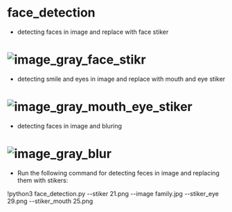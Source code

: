 # face_detection

- detecting faces in image and replace with face stiker

# ![image_gray_face_stikr](https://github.com/n-ebrahimian/face_detection/blob/main/Result/image_gray_face_stikr.jpg)

- detecting smile and eyes in image and replace with mouth and eye stiker

# ![image_gray_mouth_eye_stiker](https://github.com/n-ebrahimian/face_detection/blob/main/Result/image_gray_mouth_eye_stiker.jpg)

- detecting faces in image and bluring

# ![image_gray_blur](https://github.com/n-ebrahimian/face_detection/blob/main/Result/image_gray_blur.jpg)

- Run the following command for detecting feces in image and replacing them with stikers:

!python3 face_detection.py --stiker 21.png --image family.jpg --stiker_eye 29.png --stiker_mouth 25.png

